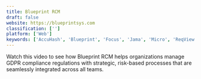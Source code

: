 ```yaml
---
title: Blueprint RCM
draft: false 
website: https://blueprintsys.com
classification: ['']
platform: ['Web']
keywords: ['AccuHash', 'Blueprint', 'Focus', 'Jama', 'Micro', 'ReqView', 'agileSpecs', 'riskcloud.NET']
---
```

Watch this video to see how Blueprint RCM helps organizations manage GDPR compliance regulations with strategic, risk-based processes that are seamlessly integrated across all teams.